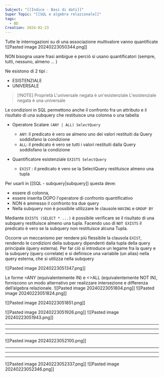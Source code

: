 ```yaml
---
Subject: "[[Indice - Basi di dati]]"
Super Topic: "[[SQL e algebra relazionale]]"
tags:
  - BD
Creation: 2024-02-23
---
```

Tutte le interrogazioni su di una associazione multivalore vanno quantificate
![[Pasted image 20240223050344.png]]

NON bisogna usare frasi ambigue e perciò si usano quantificatori (sempre, tutti, nessuno, almeno ... )

Ne esistono di 2 tipi :
- ESISTENZIALE
- UNIVERSALE

> [!NOTE] Proprietà
> L'universale negata è un'esistenziale
> L'esistenziale negata è una universale


Le condizioni in SQL permettono anche il confronto fra un attributo e il risultato di una subquery che restituisce una colonna o una tabella 
- Operatore Scalare `(ANY | ALL) SelectQuery` 
	- `ANY`: il predicato è vero se almeno uno dei valori restituiti da Query soddisfano la condizione 
	- `ALL`: il predicato è vero se tutti i valori restituiti dalla Query soddisfano la condizione 

- Quantificatore esistenziale `EXISTS SelectQuery `
	- `EXIST` : il predicato è vero se la SelectQuery restituisce almeno una tupla


Per usarli in [[SQL - subquery|subquery]] questa deve:
- essere di colonna, 
- essere inserita DOPO l'operatore di confronto quantificativo
- NON è ammesso il confronto tra due query
- Nella subquery non è possibile utilizzare le clausole `HAVING` e `GROUP BY`

Mediante `EXISTS (SELECT * ...)` è possibile verificare se il risultato di una subquery restituisce almeno una tupla.
Facendo uso di `NOT EXISTS` il predicato è vero se la subquery non restituisce alcuna Tupla.

Occorre un meccanismo per rendere più flessibile la clausola `EXIST`, rendendo le condizioni della subquery dipendenti dalla tupla della query principale (query esterna).
Per far ciò si introduce un legame fra la query e la subquery (query correlate) e si definisce una variabile (un alias) nella query esterna, che si utilizza nella subquery

![[Pasted image 20240223051347.png]]


Le forme =ANY (equivalentemente IN) e <>ALL (equivalentemente NOT IN), forniscono un modo alternativo per realizzare intersezione e differenza dell’algebra relazionale.
	![[Pasted image 20240223051804.png]]
	![[Pasted image 20240223051824.png]]

![[Pasted image 20240223051851.png]]

![[Pasted image 20240223051926.png]]
![[Pasted image 20240223051943.png]]

---
---
---
![[Pasted image 20240223052100.png]]

---
---
---
![[Pasted image 20240223052337.png]]
![[Pasted image 20240223052346.png]]